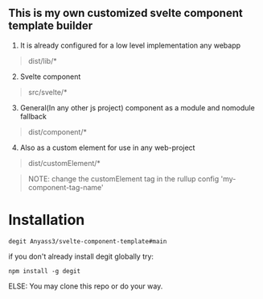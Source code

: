## This is my own customized svelte component template builder
1. It is already configured for a low level implementation any webapp
  > dist/lib/*
2. Svelte component
  > src/svelte/*
3. General(In any other js project) component as a module and nomodule fallback
  > dist/component/*
4. Also as a custom element for use in any web-project
  > dist/customElement/*

  > NOTE: change the customElement tag in the rullup config 'my-component-tag-name'

# Installation
```shell
degit Anyass3/svelte-component-template#main
```
if you don't already install degit globally try:
```shell
npm install -g degit
```

ELSE: You may clone this repo or do your way.

